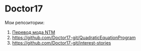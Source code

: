 # Doctor17

Мои репозитории:
 1. [Перевод мода NTM](https://github.com/Doctor17-git/Hbm-s-Nuclear-Tech-GIT)
 2. https://github.com/Doctor17-git/QuadraticEquationProgram
 3. https://github.com/Doctor17-git/interest-stories